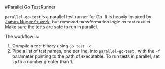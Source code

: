 #Parallel Go Test Runner

`parallel-go-test` is a parallel test runner for Go. It is heavily inspired by 
[James Nugent's work](https://github.com/jen20/teamcity-go-test), but removed
transformation logic on test results. Make sure the tests are safe to run in
parallel.

The workflow is:
1. Compile a test binary using `go test -c`.
2. Pipe a list of test names, one per line, into `parallel-go-test` , with the
   `-f` parameter pointing to the path of executable. To run tests in parallel,
   set `-p` to a number greater than 1.
